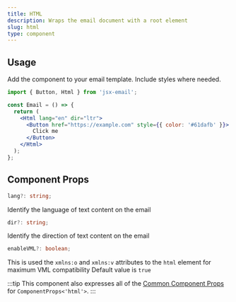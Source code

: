 ```yaml
---
title: HTML
description: Wraps the email document with a root element
slug: html
type: component
---
```


<!--@include: @/include/header.md-->

<!--@include: @/include/install.md-->

## Usage

Add the component to your email template. Include styles where needed.

```jsx
import { Button, Html } from 'jsx-email';

const Email = () => {
  return (
    <Html lang="en" dir="ltr">
      <Button href="https://example.com" style={{ color: '#61dafb' }}>
        Click me
      </Button>
    </Html>
  );
};
```

## Component Props

```ts
lang?: string;
```

Identify the language of text content on the email

```ts
dir?: string;
```

Identify the direction of text content on the email

```ts
enableVML?: boolean;
```

This is used the `xmlns:o` and `xmlns:v` attributes to the `html` element for maximum VML compatibility
Default value is `true`

:::tip
This component also expresses all of the [Common Component Props](https://react.dev/reference/react-dom/components/common) for `ComponentProps<'html'>`.
:::

